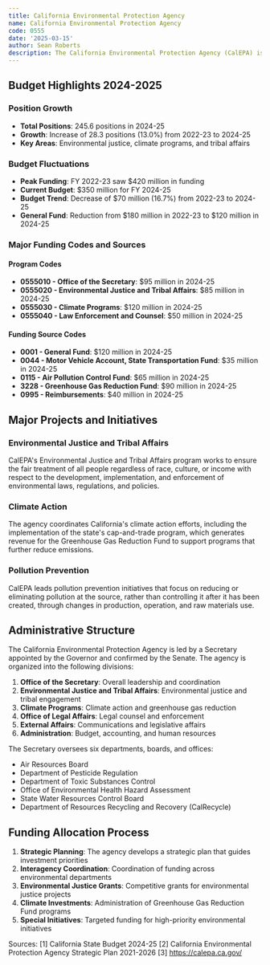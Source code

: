```yaml
---
title: California Environmental Protection Agency
name: California Environmental Protection Agency
code: 0555
date: '2025-03-15'
author: Sean Roberts
description: The California Environmental Protection Agency (CalEPA) is dedicated to the protection of human health and the environment through the coordination of the state's environmental regulatory programs. CalEPA oversees six departments, boards, and offices that work to address air and water pollution, toxic substances control, and environmental justice.
---
```


## Budget Highlights 2024-2025

### Position Growth
- **Total Positions**: 245.6 positions in 2024-25
- **Growth**: Increase of 28.3 positions (13.0%) from 2022-23 to 2024-25
- **Key Areas**: Environmental justice, climate programs, and tribal affairs

### Budget Fluctuations
- **Peak Funding**: FY 2022-23 saw $420 million in funding
- **Current Budget**: $350 million for FY 2024-25
- **Budget Trend**: Decrease of $70 million (16.7%) from 2022-23 to 2024-25
- **General Fund**: Reduction from $180 million in 2022-23 to $120 million in 2024-25

### Major Funding Codes and Sources

#### Program Codes
- **0555010 - Office of the Secretary**: $95 million in 2024-25
- **0555020 - Environmental Justice and Tribal Affairs**: $85 million in 2024-25
- **0555030 - Climate Programs**: $120 million in 2024-25
- **0555040 - Law Enforcement and Counsel**: $50 million in 2024-25

#### Funding Source Codes
- **0001 - General Fund**: $120 million in 2024-25
- **0044 - Motor Vehicle Account, State Transportation Fund**: $35 million in 2024-25
- **0115 - Air Pollution Control Fund**: $65 million in 2024-25
- **3228 - Greenhouse Gas Reduction Fund**: $90 million in 2024-25
- **0995 - Reimbursements**: $40 million in 2024-25

## Major Projects and Initiatives

### Environmental Justice and Tribal Affairs

CalEPA's Environmental Justice and Tribal Affairs program works to ensure the fair treatment of all people regardless of race, culture, or income with respect to the development, implementation, and enforcement of environmental laws, regulations, and policies.

### Climate Action

The agency coordinates California's climate action efforts, including the implementation of the state's cap-and-trade program, which generates revenue for the Greenhouse Gas Reduction Fund to support programs that further reduce emissions.

### Pollution Prevention

CalEPA leads pollution prevention initiatives that focus on reducing or eliminating pollution at the source, rather than controlling it after it has been created, through changes in production, operation, and raw materials use.

## Administrative Structure

The California Environmental Protection Agency is led by a Secretary appointed by the Governor and confirmed by the Senate. The agency is organized into the following divisions:

1. **Office of the Secretary**: Overall leadership and coordination
2. **Environmental Justice and Tribal Affairs**: Environmental justice and tribal engagement
3. **Climate Programs**: Climate action and greenhouse gas reduction
4. **Office of Legal Affairs**: Legal counsel and enforcement
5. **External Affairs**: Communications and legislative affairs
6. **Administration**: Budget, accounting, and human resources

The Secretary oversees six departments, boards, and offices:
- Air Resources Board
- Department of Pesticide Regulation
- Department of Toxic Substances Control
- Office of Environmental Health Hazard Assessment
- State Water Resources Control Board
- Department of Resources Recycling and Recovery (CalRecycle)

## Funding Allocation Process

1. **Strategic Planning**: The agency develops a strategic plan that guides investment priorities
2. **Interagency Coordination**: Coordination of funding across environmental departments
3. **Environmental Justice Grants**: Competitive grants for environmental justice projects
4. **Climate Investments**: Administration of Greenhouse Gas Reduction Fund programs
5. **Special Initiatives**: Targeted funding for high-priority environmental initiatives

Sources:
[1] California State Budget 2024-25
[2] California Environmental Protection Agency Strategic Plan 2021-2026
[3] https://calepa.ca.gov/ 